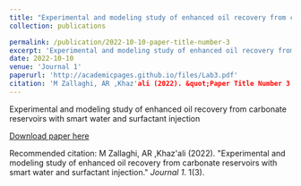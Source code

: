 ```yaml
---
title: "Experimental and modeling study of enhanced oil recovery from carbonate reservoirs"
collection: publications

permalink: /publication/2022-10-10-paper-title-number-3
excerpt: 'Experimental and modeling study of enhanced oil recovery from carbonate reservoirs with smart water and surfactant injection'
date: 2022-10-10
venue: 'Journal 1'
paperurl: 'http://academicpages.github.io/files/Lab3.pdf'
citation: 'M Zallaghi, AR ,Khaz'ali (2022). &quot;Paper Title Number 3.&quot; <i>Journal 1</i>. 1(3).'
---
```

Experimental and modeling study of enhanced oil recovery from carbonate reservoirs with smart water and surfactant injection

[Download paper here](http://academicpages.github.io/files/paper3.pdf)

Recommended citation: M Zallaghi, AR ,Khaz'ali (2022). "Experimental and modeling study of enhanced oil recovery from carbonate reservoirs with smart water and surfactant injection." <i>Journal 1</i>. 1(3).


